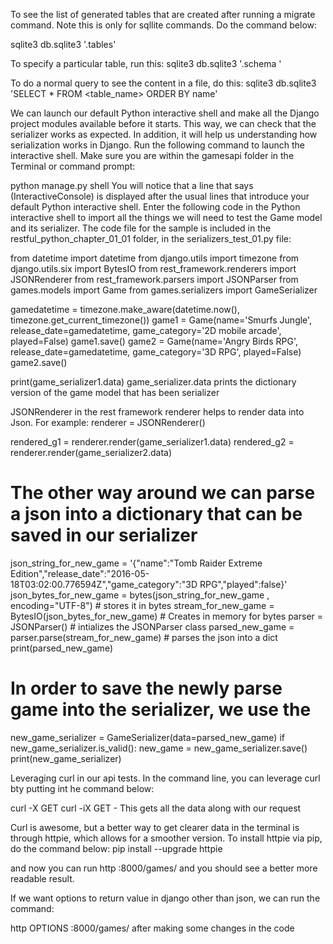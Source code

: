 To see the list of generated tables that are created after running a migrate command.
Note this is only for sqllite commands. Do the command below:

sqlite3 db.sqlite3 '.tables'

To specify a particular table, run this:
sqlite3 db.sqlite3 '.schema <table name>'

To do a normal query to see the content in a file, do this:
sqlite3 db.sqlite3 'SELECT * FROM <table_name> ORDER BY name'

We can launch our default Python interactive shell and make all the Django project modules available before it starts. This way, we can check that the serializer works as expected. In addition, it will help us understanding how serialization works in Django. Run the following command to launch the interactive shell. Make sure you are within the gamesapi folder in the Terminal or command prompt:

python manage.py shell
You will notice that a line that says (InteractiveConsole) is displayed after the usual lines that introduce your default Python interactive shell. Enter the following code in the Python interactive shell to import all the things we will need to test the Game model and its serializer. The code file for the sample is included in the restful_python_chapter_01_01 folder, in the serializers_test_01.py file:

from datetime import datetime
from django.utils import timezone
from django.utils.six import BytesIO
from rest_framework.renderers import JSONRenderer
from rest_framework.parsers import JSONParser
from games.models import Game
from games.serializers import GameSerializer

gamedatetime = timezone.make_aware(datetime.now(), timezone.get_current_timezone())
game1 = Game(name='Smurfs Jungle', release_date=gamedatetime, game_category='2D mobile arcade', played=False)
game1.save()
game2 = Game(name='Angry Birds RPG', release_date=gamedatetime, game_category='3D RPG', played=False)
game2.save()

print(game_serializer1.data)
game_serializer.data prints the dictionary version of the game model that has been serializer

JSONRenderer in the rest framework renderer helps to render data into Json. For example:
renderer = JSONRenderer()

rendered_g1 = renderer.render(game_serializer1.data)
rendered_g2 = renderer.render(game_serializer2.data)

# The other way around we can parse a json into a dictionary that can be saved in our serializer
json_string_for_new_game = '{"name":"Tomb Raider Extreme Edition","release_date":"2016-05-18T03:02:00.776594Z","game_category":"3D RPG","played":false}'
json_bytes_for_new_game = bytes(json_string_for_new_game , encoding="UTF-8") # stores it in bytes
stream_for_new_game = BytesIO(json_bytes_for_new_game) # Creates in memory for bytes
parser = JSONParser() # intializes the JSONParser class
parsed_new_game = parser.parse(stream_for_new_game) # parses the json into a dict
print(parsed_new_game)

# In order to save the newly parse game into the serializer, we use the
new_game_serializer = GameSerializer(data=parsed_new_game)
if new_game_serializer.is_valid():
    new_game = new_game_serializer.save()
    print(new_game_serializer)

Leveraging curl in our api tests. In the command line, you can leverage curl bty
putting int he command below:

curl -X GET <url>
curl -iX GET <url> - This gets all the data along with our request

Curl is awesome, but a better way to get clearer data in the terminal is through httpie,
which allows for a smoother version.
To install httpie via pip, do the command below:
pip install --upgrade httpie

and now you can run
http :8000/games/ and you should see a better more readable result.

If we want options to return value in django other than json, we can run the command:

http OPTIONS :8000/games/ after making some changes in the code